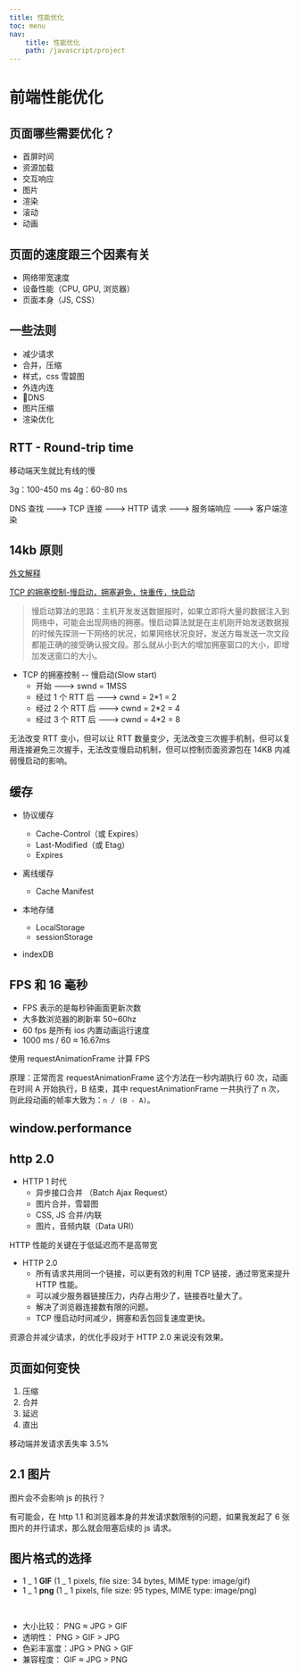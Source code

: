 ```yaml
---
title: 性能优化
toc: menu
nav:
    title: 性能优化
    path: /javascript/project
---
```


# 前端性能优化

## 页面哪些需要优化？

-   首屏时间
-   资源加载
-   交互响应
-   图片
-   渲染
-   滚动
-   动画

## 页面的速度跟三个因素有关

-   网络带宽速度
-   设备性能（CPU, GPU, 浏览器）
-   页面本身（JS, CSS）

## 一些法则

-   减少请求
-   合并，压缩
-   样式，css 雪碧图
-   外连内连
-   DNS
-   图片压缩
-   渲染优化

## RTT - Round-trip time

移动端天生就比有线的慢

3g：100-450 ms
4g：60-80 ms

DNS 查找 ---> TCP 连接 ---> HTTP 请求 ---> 服务端响应 ---> 客户端渲染

## 14kb 原则

[外文解释](https://www.tunetheweb.com/blog/critical-resources-and-the-first-14kb/#tcp_basics)

[TCP 的拥塞控制-慢启动，拥塞避免，快重传，快启动](https://blog.csdn.net/jtracydy/article/details/52366461)

> 慢启动算法的思路：主机开发发送数据报时，如果立即将大量的数据注入到网络中，可能会出现网络的拥塞。慢启动算法就是在主机刚开始发送数据报的时候先探测一下网络的状况，如果网络状况良好，发送方每发送一次文段都能正确的接受确认报文段。那么就从小到大的增加拥塞窗口的大小，即增加发送窗口的大小。

-   TCP 的拥塞控制 -- 慢启动(Slow start)
    -   开始 ---> swnd = 1MSS
    -   经过 1 个 RTT 后 ---> cwnd = 2\*1 = 2
    -   经过 2 个 RTT 后 ---> cwnd = 2\*2 = 4
    -   经过 3 个 RTT 后 ---> cwnd = 4\*2 = 8

无法改变 RTT 变小，但可以让 RTT 数量变少，无法改变三次握手机制，但可以复用连接避免三次握手，无法改变慢启动机制，但可以控制页面资源包在 14KB 内减弱慢启动的影响。

## 缓存

-   协议缓存

    -   Cache-Control（或 Expires）
    -   Last-Modified（或 Etag）
    -   Expires

-   离线缓存

    -   Cache Manifest

-   本地存储

    -   LocalStorage
    -   sessionStorage

-   indexDB

## FPS 和 16 毫秒

-   FPS 表示的是每秒钟画面更新次数
-   大多数浏览器的刷新率 50~60hz
-   60 fps 是所有 ios 内置动画运行速度
-   1000 ms / 60 ≈ 16.67ms

使用 requestAnimationFrame 计算 FPS

原理：正常而言 requestAnimationFrame 这个方法在一秒内湖执行 60 次，动画在时间 A 开始执行，B 结束，其中 requestAnimationFrame 一共执行了 n 次，则此段动画的帧率大致为：`n / (B - A)`。

## window.performance

## http 2.0

-   HTTP 1 时代
    -   异步接口合并 （Batch Ajax Request）
    -   图片合并，雪碧图
    -   CSS, JS 合并/内联
    -   图片，音频内联（Data URI）

<Alert type="info">
 HTTP 性能的关键在于低延迟而不是高带宽
</Alert>

-   HTTP 2.0
    -   所有请求共用同一个链接，可以更有效的利用 TCP 链接，通过带宽来提升 HTTP 性能。
    -   可以减少服务器链接压力，内存占用少了，链接吞吐量大了。
    -   解决了浏览器连接数有限的问题。
    -   TCP 慢启动时间减少，拥塞和丢包回复速度更快。

<Alert type="info">
资源合并减少请求，的优化手段对于 HTTP 2.0 来说没有效果。
</Alert>

## 页面如何变快

1. 压缩
2. 合并
3. 延迟
4. 直出

<Alert > 移动端并发请求丢失率 3.5% </Alert>

## 2.1 图片

图片会不会影响 js 的执行？

有可能会，在 http 1.1 和浏览器本身的并发请求数限制的问题，如果我发起了 6 张图片的并行请求，那么就会阻塞后续的 js 请求。

## 图片格式的选择

-   1 _ 1 **GIF** (1 _ 1 pixels, file size: 34 bytes, MIME type: image/gif)
-   1 _ 1 **png** (1 _ 1 pixels, file size: 95 types, MIME type: image/png)

<br/>

-   大小比较： PNG ≈ JPG > GIF
-   透明性： PNG > GIF > JPG
-   色彩丰富度：JPG > PNG > GIF
-   兼容程度： GIF ≈ JPG > PNG
